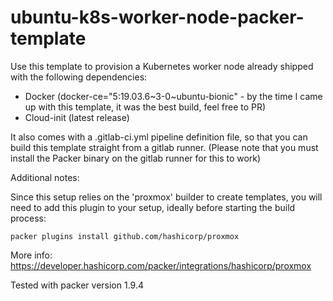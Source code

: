 # ubuntu-k8s-worker-node-packer-template

Use this template to provision a Kubernetes worker node already shipped with the following dependencies:

- Docker (docker-ce="5:19.03.6~3-0~ubuntu-bionic" - by the time I came up with this template, it was the best build, feel free to PR)
- Cloud-init (latest release)


It also comes with a .gitlab-ci.yml pipeline definition file, so that you can build this template straight from a
gitlab runner. (Please note that you must install the Packer binary on the gitlab runner for this to work)

Additional notes:

Since this setup relies on the 'proxmox' builder to create templates, you will need to add this plugin to your setup, ideally
before starting the build process:

```
packer plugins install github.com/hashicorp/proxmox
```

More info: https://developer.hashicorp.com/packer/integrations/hashicorp/proxmox

Tested with packer version 1.9.4
